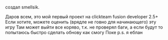 создал smellsik.

Даров всем, это мой первый проект на clickteam fusion developer 2.5+ Если хотите, можете оценить (врядле не говно для начинающего) эту игру Там может выйти все коряво, т.к. не проверял баги, а если будут то попытаюсь быстро сделать обнову как смогу Поке p.s. я еблан
